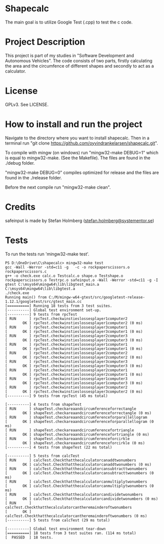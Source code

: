 # Shapecalc
The main goal is to utilize Google Test (.cpp) to test the c code.

# Project Description
This project is part of my studies in "Software Development and Autonomous Vehicles".
The code consists of two parts, firstly calculating the area and the circumfence of different shapes and secondly to act as a calculator.

# License
GPLv3. See LICENSE.

# How to install and run the project

Navigate to the directory where you want to install shapecalc.
Then in a terminal run 
"git clone https://github.com/oyvindrankelarsen/shapecalc.git".

To compile with mingw (on windows) run "mingw32-make DEBUG=1" which is equal to mingw32-make. (See the Makefile).
The files are found in the ./debug folder.

"mingw32-make DEBUG=0" compiles optimized for release and the files are found in the ./release folder.

Before the next compile run "mingw32-make clean".

# Credits

safeinput is made by Stefan Holmberg (stefan.holmberg@systementor.se)

# Tests

To run the tests run 'mingw32-make test'.
```
PS D:\OneDrive\C\shapecalc> mingw32-make test
gcc -Wall -Werror -std=c11 -g   -c -o rockpaperscissors.o rockpaperscissors.c
g++ -o check.exe calc.o Testcalc.o shape.o Testshape.o rockpaperscissors.o Testrpc.o safeinput.o -Wall -Werror -std=c11 -g -I gtest C:\msys64\mingw64\lib\libgtest_main.a C:\msys64\mingw64\lib\libgtest.a
./check.exe
Running main() from C:/M/mingw-w64-gtest/src/googletest-release-1.12.1/googletest/src/gtest_main.cc
[==========] Running 18 tests from 3 test suites.
[----------] Global test environment set-up.
[----------] 9 tests from rpcTest
[ RUN      ] rpcTest.checkwinstieslossesplayer1computer2
[       OK ] rpcTest.checkwinstieslossesplayer1computer2 (0 ms)
[ RUN      ] rpcTest.checkwinstieslossesplayer3computer1
[       OK ] rpcTest.checkwinstieslossesplayer3computer1 (0 ms)
[ RUN      ] rpcTest.checkwinstieslossesplayer2computer3
[       OK ] rpcTest.checkwinstieslossesplayer2computer3 (0 ms)
[ RUN      ] rpcTest.checkwinstieslossesplayer1computer1
[       OK ] rpcTest.checkwinstieslossesplayer1computer1 (0 ms)
[ RUN      ] rpcTest.checkwinstieslossesplayer2computer2
[       OK ] rpcTest.checkwinstieslossesplayer2computer2 (0 ms)
[ RUN      ] rpcTest.checkwinstieslossesplayer3computer3
[       OK ] rpcTest.checkwinstieslossesplayer3computer3 (0 ms)
[ RUN      ] rpcTest.checkwinstieslossesplayer2computer1
[       OK ] rpcTest.checkwinstieslossesplayer2computer1 (0 ms)
[ RUN      ] rpcTest.checkwinstieslossesplayer1computer3
[       OK ] rpcTest.checkwinstieslossesplayer1computer3 (0 ms)
[ RUN      ] rpcTest.checkwinstieslossesplayer3computer2
[       OK ] rpcTest.checkwinstieslossesplayer3computer2 (0 ms)
[----------] 9 tests from rpcTest (45 ms total)

[----------] 4 tests from shapeTest
[ RUN      ] shapeTest.checkareaandcircumferenceforrectangle
[       OK ] shapeTest.checkareaandcircumferenceforrectangle (0 ms)
[ RUN      ] shapeTest.checkareaandcircumferenceforparallellogram
[       OK ] shapeTest.checkareaandcircumferenceforparallellogram (0 ms)
[ RUN      ] shapeTest.checkareaandcircumferencefortriangle
[       OK ] shapeTest.checkareaandcircumferencefortriangle (0 ms)
[ RUN      ] shapeTest.checkareaandcircumferenceforcirkle
[       OK ] shapeTest.checkareaandcircumferenceforcirkle (0 ms)
[----------] 4 tests from shapeTest (22 ms total)

[----------] 5 tests from calcTest
[ RUN      ] calcTest.Checkthatthecalculatorcanaddtwonumbers
[       OK ] calcTest.Checkthatthecalculatorcanaddtwonumbers (0 ms)
[ RUN      ] calcTest.Checkthatthecalculatorcansubtracttwonumbers
[       OK ] calcTest.Checkthatthecalculatorcansubtracttwonumbers (0 ms)
[ RUN      ] calcTest.Checkthatthecalculatorcanmultiplytwonumbers
[       OK ] calcTest.Checkthatthecalculatorcanmultiplytwonumbers (0 ms)
[ RUN      ] calcTest.Checkthatthecalculatorcandividetwonumbers
[       OK ] calcTest.Checkthatthecalculatorcandividetwonumbers (0 ms)
[ RUN      ] calcTest.Checkthatthecalculatorcantheremainderoftwonumbers
[       OK ] calcTest.Checkthatthecalculatorcantheremainderoftwonumbers (0 ms)
[----------] 5 tests from calcTest (29 ms total)

[----------] Global test environment tear-down
[==========] 18 tests from 3 test suites ran. (114 ms total)
[  PASSED  ] 18 tests.

```